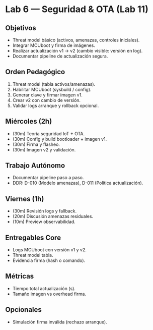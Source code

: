 # Lab 6 — Seguridad & OTA (Lab 11)

## Objetivos
- Threat model básico (activos, amenazas, controles iniciales).
- Integrar MCUboot y firma de imágenes.
- Realizar actualización v1 → v2 (cambio visible: versión en log).
- Documentar pipeline de actualización segura.

## Orden Pedagógico
1. Threat model (tabla activos/amenazas).
2. Habilitar MCUboot (sysbuild / config).
3. Generar clave y firmar imagen v1.
4. Crear v2 con cambio de versión.
5. Validar logs arranque y rollback opcional.

## Miércoles (2h)
- (30m) Teoría seguridad IoT + OTA.
- (30m) Config y build bootloader + imagen v1.
- (30m) Firma y flasheo.
- (30m) Imagen v2 y validación.

## Trabajo Autónomo
- Documentar pipeline paso a paso.
- DDR: D-010 (Modelo amenazas), D-011 (Política actualización).

## Viernes (1h)
- (30m) Revisión logs y fallback.
- (20m) Discusión amenazas residuales.
- (10m) Preview observabilidad.

## Entregables Core
- Logs MCUboot con versión v1 y v2.
- Threat model tabla.
- Evidencia firma (hash o comando).

## Métricas
- Tiempo total actualización (s).
- Tamaño imagen vs overhead firma.

## Opcionales
- Simulación firma inválida (rechazo arranque).
